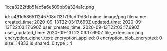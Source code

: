 1cca3222fdb51ac5a6e509bb9a324a1c.png

id: c491d586511245708df1317f6cdf0d3d
mime: image/png
filename: 
created_time: 2020-09-13T22:03:17.690Z
updated_time: 2020-09-13T22:03:17.690Z
user_created_time: 2020-09-13T22:03:17.690Z
user_updated_time: 2020-09-13T22:03:17.690Z
file_extension: png
encryption_cipher_text: 
encryption_applied: 0
encryption_blob_encrypted: 0
size: 14833
is_shared: 0
type_: 4